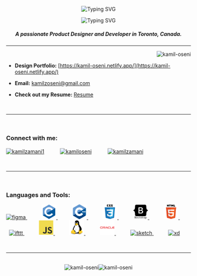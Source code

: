 <p align="center" dir="auto">
  <img src="https://readme-typing-svg.demolab.com?font=Fira+Code&size=32&pause=1000&color=F75C7E&center=true&repeat=false&random=false&width=435&lines=Kamil+Oseni" alt="Typing SVG" />
</p>
<p align="center" dir="auto">  
<img src="https://readme-typing-svg.demolab.com?font=Fira+Code&pause=1000&color=F75C7E&center=true&random=false&width=435&lines=Experienced+Product+Designer;1+year+of+coding+experience;Always+learning+new+things" alt="Typing SVG" />
</p>

<h5 align="center">A passionate Product Designer and Developer in Toronto, Canada.</h5>
<hr>


<p align="right"> <img src="https://komarev.com/ghpvc/?username=kamil-oseni&label=Profile%20views&color=0e75b6&style=flat" alt="kamil-oseni" /> </p>



- <b>Design Portfolio:</b> [https://kamil-oseni.netlify.app/](https://kamil-oseni.netlify.app/)

- <b>Email:</b> kamilzoseni@gmail.com

- <b>Check out my Resume:</b> <a href="https://drive.google.com/file/d/1vEWwJIjXc2qVbOwGyAUes8z1Qcbr91y3/view?usp=sharing" target="_blank" rel="noopener noreferrer](https://drive.google.com/file/d/1vEWwJIjXc2qVbOwGyAUes8z1Qcbr91y3/view?usp=sharing](https://drive.google.com/file/d/1vEWwJIjXc2qVbOwGyAUes8z1Qcbr91y3/view?usp=sharing))" target="_blank" >Resume</a>
<br>
<hr>
<br>


<h3 align="left">Connect with me:</h3>
<p align="left">
<a href="https://twitter.com/kamilzamani1" target="blank"><img align="center" src="https://www.highsnobiety.com/static-assets/dato/1690191545-twitter-elon-musk-04.jpg?dpr=0.5" alt="kamilzamani1" height="30" width="40" /></a>
  &nbsp; &nbsp; &nbsp; &nbsp; &nbsp; 
<a href="https://linkedin.com/in/kamiloseni" target="blank"><img align="center" src="https://raw.githubusercontent.com/rahuldkjain/github-profile-readme-generator/master/src/images/icons/Social/linked-in-alt.svg" alt="kamiloseni" height="30" width="40" /></a>
  &nbsp; &nbsp; &nbsp; &nbsp; &nbsp; 
<a href="https://instagram.com/kamilzamani" target="blank"><img align="center" src="https://raw.githubusercontent.com/rahuldkjain/github-profile-readme-generator/master/src/images/icons/Social/instagram.svg" alt="kamilzamani" height="30" width="40" /></a>
</p>
<br>
<hr>

<br>
<h3 align="left">Languages and Tools:</h3>

<p align="left">
<a href="https://www.figma.com/" target="_blank" rel="noreferrer"> <img src="https://www.vectorlogo.zone/logos/figma/figma-icon.svg" alt="figma" width="40" height="40"/> </a> 
 &nbsp; &nbsp; &nbsp; &nbsp; &nbsp; 
<a href="https://www.cprogramming.com/" target="_blank" rel="noreferrer"> <img src="https://raw.githubusercontent.com/devicons/devicon/master/icons/c/c-original.svg" alt="c" width="40" height="40"/> </a> 
&nbsp; &nbsp; &nbsp; &nbsp; &nbsp; 
<a href="https://www.w3schools.com/cpp/" target="_blank" rel="noreferrer"> <img src="https://raw.githubusercontent.com/devicons/devicon/master/icons/cplusplus/cplusplus-original.svg" alt="cplusplus" width="40" height="40"/> </a> 
&nbsp; &nbsp; &nbsp; &nbsp; &nbsp; 
<a href="https://www.w3schools.com/css/" target="_blank" rel="noreferrer"> <img src="https://raw.githubusercontent.com/devicons/devicon/master/icons/css3/css3-original-wordmark.svg" alt="css3" width="40" height="40"/> </a> 
&nbsp; &nbsp; &nbsp; &nbsp; &nbsp; 
<a href="https://getbootstrap.com" target="_blank" rel="noreferrer"> <img src="https://raw.githubusercontent.com/devicons/devicon/master/icons/bootstrap/bootstrap-plain-wordmark.svg" alt="bootstrap" width="40" height="40"/> </a>
&nbsp; &nbsp; &nbsp; &nbsp; &nbsp; 
<a href="https://www.w3.org/html/" target="_blank" rel="noreferrer"> <img src="https://raw.githubusercontent.com/devicons/devicon/master/icons/html5/html5-original-wordmark.svg" alt="html5" width="40" height="40"/> </a> 
&nbsp; &nbsp; &nbsp; &nbsp; &nbsp; 
<a href="https://ifttt.com/" target="_blank" rel="noreferrer"> <img src="https://www.vectorlogo.zone/logos/ifttt/ifttt-ar21.svg" alt="ifttt" width="40" height="40"/> </a> 
&nbsp; &nbsp; &nbsp; &nbsp; &nbsp; 
<a href="https://developer.mozilla.org/en-US/docs/Web/JavaScript" target="_blank" rel="noreferrer"> <img src="https://raw.githubusercontent.com/devicons/devicon/master/icons/javascript/javascript-original.svg" alt="javascript" width="40" height="40"/> </a> 
&nbsp; &nbsp; &nbsp; &nbsp; &nbsp; 
<a href="https://www.linux.org/" target="_blank" rel="noreferrer"> <img src="https://raw.githubusercontent.com/devicons/devicon/master/icons/linux/linux-original.svg" alt="linux" width="40" height="40"/> </a> 
&nbsp; &nbsp; &nbsp; &nbsp; &nbsp;
<a href="https://www.oracle.com/" target="_blank" rel="noreferrer"> <img src="https://raw.githubusercontent.com/devicons/devicon/master/icons/oracle/oracle-original.svg" alt="oracle" width="40" height="40"/> </a> 
&nbsp; &nbsp; &nbsp; &nbsp; &nbsp;
<a href="https://www.sketch.com/" target="_blank" rel="noreferrer"> <img src="https://www.vectorlogo.zone/logos/sketchapp/sketchapp-icon.svg" alt="sketch" width="40" height="40"/> </a> 
&nbsp; &nbsp; &nbsp; &nbsp; &nbsp;
<a href="https://www.adobe.com/products/xd.html" target="_blank" rel="noreferrer"> <img src="https://cdn.worldvectorlogo.com/logos/adobe-xd.svg" alt="xd" width="40" height="40"/> </a> </p>
<br>
<hr>
<br>
<div style="display: flex; justify-content: center;">
    <img align="left" src="https://github-readme-stats.vercel.app/api/top-langs?username=kamil-oseni&show_icons=true&locale=en&layout=compact" alt="kamil-oseni" />
    <img align="right" src="https://github-readme-streak-stats.herokuapp.com/?user=kamil-oseni&" alt="kamil-oseni" />
</div>

<br>
